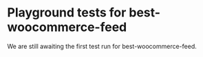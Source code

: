 # Playground tests for best-woocommerce-feed
We are still awaiting the first test run for best-woocommerce-feed.
